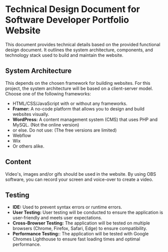 
# Technical Design Document for Software Developer Portfolio Website
This document provides technical details based on the provided functional design document. 
It outlines the system architecture, components, and technology stack used to build and maintain the website.

## System Architecture
This depends on the chosen framework for building websites. 
For this project, the system architecture will be based on a client-server model.
Choose one of the following frameworks:
- HTML/CSS/JavaScript with or without any frameworks.
- **Framer:** A no-code platform that allows you to design and build websites visually.
- **WordPress:** A content management system (CMS) that uses PHP and MySQL. (Not the online version)
- or else.
Do not use: (The free versions are limited)
- Webflow
- Wix
- Or others alike.

## Content
Video's, images and/or gifs should be used in the website.
By using OBS software, you can record your screen and voice-over to create a video.

## Testing
- **IDE:** Used to prevent syntax errors or runtime errors.
- **User Testing:** User testing will be conducted to ensure the application is user-friendly and meets user expectations.
- **Cross-Browser Testing:** The application will be tested on multiple browsers (Chrome, Firefox, Safari, Edge) to ensure compatibility.
- **Performance Testing:**: The application will be tested with Google Chromes Lighthouse to ensure fast loading times and optimal performance.

